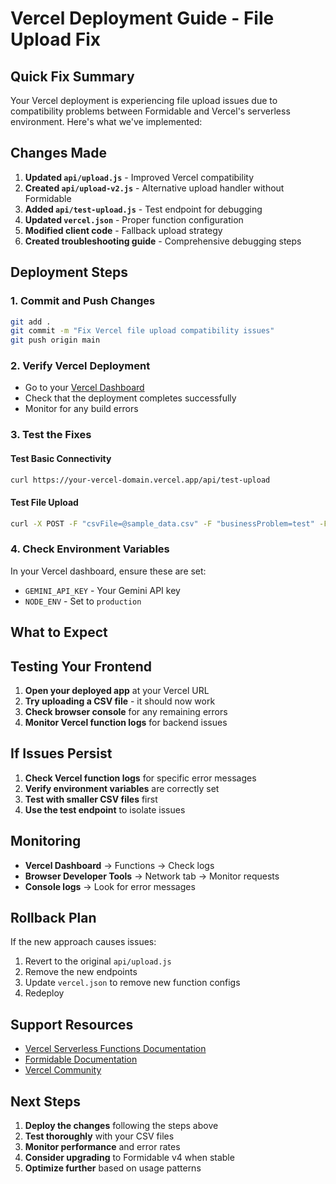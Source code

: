 # Vercel Deployment Guide - File Upload Fix

## Quick Fix Summary

Your Vercel deployment is experiencing file upload issues due to compatibility problems between Formidable and Vercel's serverless environment. Here's what we've implemented:

## Changes Made

1. **Updated `api/upload.js`** - Improved Vercel compatibility
2. **Created `api/upload-v2.js`** - Alternative upload handler without Formidable
3. **Added `api/test-upload.js`** - Test endpoint for debugging
4. **Updated `vercel.json`** - Proper function configuration
5. **Modified client code** - Fallback upload strategy
6. **Created troubleshooting guide** - Comprehensive debugging steps

## Deployment Steps

### 1. Commit and Push Changes
```bash
git add .
git commit -m "Fix Vercel file upload compatibility issues"
git push origin main
```

### 2. Verify Vercel Deployment
- Go to your [Vercel Dashboard](https://vercel.com/yadu-sharmas-projects/agentic_ba_dashboard)
- Check that the deployment completes successfully
- Monitor for any build errors

### 3. Test the Fixes

#### Test Basic Connectivity
```bash
curl https://your-vercel-domain.vercel.app/api/test-upload
```

#### Test File Upload
```bash
curl -X POST -F "csvFile=@sample_data.csv" -F "businessProblem=test" -F "businessScenario=test" https://your-vercel-domain.vercel.app/api/upload-v2
```

### 4. Check Environment Variables
In your Vercel dashboard, ensure these are set:
- `GEMINI_API_KEY` - Your Gemini API key
- `NODE_ENV` - Set to `production`

## What to Expect

## Testing Your Frontend

1. **Open your deployed app** at your Vercel URL
2. **Try uploading a CSV file** - it should now work
3. **Check browser console** for any remaining errors
4. **Monitor Vercel function logs** for backend issues

## If Issues Persist

1. **Check Vercel function logs** for specific error messages
2. **Verify environment variables** are correctly set
3. **Test with smaller CSV files** first
4. **Use the test endpoint** to isolate issues

## Monitoring

- **Vercel Dashboard** → Functions → Check logs
- **Browser Developer Tools** → Network tab → Monitor requests
- **Console logs** → Look for error messages

## Rollback Plan

If the new approach causes issues:
1. Revert to the original `api/upload.js`
2. Remove the new endpoints
3. Update `vercel.json` to remove new function configs
4. Redeploy

## Support Resources

- [Vercel Serverless Functions Documentation](https://vercel.com/docs/concepts/functions/serverless-functions)
- [Formidable Documentation](https://github.com/node-formidable/formidable)
- [Vercel Community](https://github.com/vercel/vercel/discussions)

## Next Steps

1. **Deploy the changes** following the steps above
2. **Test thoroughly** with your CSV files
3. **Monitor performance** and error rates
4. **Consider upgrading** to Formidable v4 when stable
5. **Optimize further** based on usage patterns
